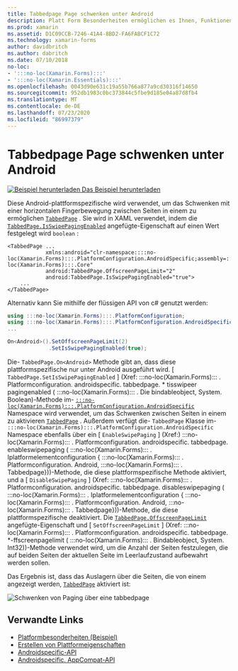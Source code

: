 ```yaml
---
title: Tabbedpage Page schwenken unter Android
description: Platt Form Besonderheiten ermöglichen es Ihnen, Funktionen zu nutzen, die nur auf einer bestimmten Plattform verfügbar sind, ohne dass benutzerdefinierte Renderer oder Effekte implementiert werden. In diesem Artikel wird erläutert, wie Sie das plattformspezifische Android-Element nutzen, das das Schwenken mit einer horizontalen Fingerbewegung zwischen Seiten in einer tabbedpage ermöglicht.
ms.prod: xamarin
ms.assetid: D1C09CCB-7246-41A4-8BD2-FA6FABCF1C72
ms.technology: xamarin-forms
author: davidbritch
ms.author: dabritch
ms.date: 07/10/2018
no-loc:
- ':::no-loc(Xamarin.Forms):::'
- ':::no-loc(Xamarin.Essentials):::'
ms.openlocfilehash: 0043d90e631c19a55b766a877a9cd30316f14650
ms.sourcegitcommit: 952db1983c0bc373844c5fbe9d185e04a87d8fb4
ms.translationtype: MT
ms.contentlocale: de-DE
ms.lasthandoff: 07/23/2020
ms.locfileid: "86997379"
---
```

# <a name="tabbedpage-page-swiping-on-android"></a>Tabbedpage Page schwenken unter Android

[![Beispiel herunterladen](~/media/shared/download.png) Das Beispiel herunterladen](https://docs.microsoft.com/samples/xamarin/xamarin-forms-samples/userinterface-platformspecifics)

Diese Android-plattformspezifische wird verwendet, um das Schwenken mit einer horizontalen Fingerbewegung zwischen Seiten in einem zu ermöglichen [`TabbedPage`](xref::::no-loc(Xamarin.Forms):::.TabbedPage) . Sie wird in XAML verwendet, indem die [`TabbedPage.IsSwipePagingEnabled`](xref::::no-loc(Xamarin.Forms):::.PlatformConfiguration.AndroidSpecific.TabbedPage.IsSwipePagingEnabledProperty) angefügte-Eigenschaft auf einen Wert festgelegt wird `boolean` :

```xaml
<TabbedPage ...
            xmlns:android="clr-namespace::::no-loc(Xamarin.Forms):::.PlatformConfiguration.AndroidSpecific;assembly=:::no-loc(Xamarin.Forms):::.Core"
            android:TabbedPage.OffscreenPageLimit="2"
            android:TabbedPage.IsSwipePagingEnabled="true">
    ...
</TabbedPage>
```

Alternativ kann Sie mithilfe der flüssigen API von c# genutzt werden:

```csharp
using :::no-loc(Xamarin.Forms):::.PlatformConfiguration;
using :::no-loc(Xamarin.Forms):::.PlatformConfiguration.AndroidSpecific;
...

On<Android>().SetOffscreenPageLimit(2)
             .SetIsSwipePagingEnabled(true);
```

Die- `TabbedPage.On<Android>` Methode gibt an, dass diese plattformspezifische nur unter Android ausgeführt wird. [ `TabbedPage.SetIsSwipePagingEnabled` ] (Xref: :::no-loc(Xamarin.Forms)::: . Platformconfiguration. androidspecific. tabbedpage. * tisswipeer pagingenabled ( :::no-loc(Xamarin.Forms)::: . Die bindableobject, System. Boolean)-Methode im- [`:::no-loc(Xamarin.Forms):::.PlatformConfiguration.AndroidSpecific`](xref::::no-loc(Xamarin.Forms):::.PlatformConfiguration.AndroidSpecific) Namespace wird verwendet, um das Schwenken zwischen Seiten in einem zu aktivieren [`TabbedPage`](xref::::no-loc(Xamarin.Forms):::.TabbedPage) . Außerdem verfügt die- `TabbedPage` Klasse im- `:::no-loc(Xamarin.Forms):::.PlatformConfiguration.AndroidSpecific` Namespace ebenfalls über ein [ `EnableSwipePaging` ] (Xref:) :::no-loc(Xamarin.Forms)::: . Platformconfiguration. androidspecific. tabbedpage. enableswipepaging ( :::no-loc(Xamarin.Forms)::: . Iplatformelementconfiguration { :::no-loc(Xamarin.Forms)::: . Platformconfiguration. Android, :::no-loc(Xamarin.Forms)::: . Tabbedpage}))-Methode, die diese plattformspezifische Methode aktiviert, und a [ `DisableSwipePaging` ] (Xref: :::no-loc(Xamarin.Forms)::: . Platformconfiguration. androidspecific. tabbedpage. disableswipepaging ( :::no-loc(Xamarin.Forms)::: . Iplatformelementconfiguration { :::no-loc(Xamarin.Forms)::: . Platformconfiguration. Android, :::no-loc(Xamarin.Forms)::: . Tabbedpage}))-Methode, die diese plattformspezifische deaktiviert. Die [`TabbedPage.OffscreenPageLimit`](xref::::no-loc(Xamarin.Forms):::.PlatformConfiguration.AndroidSpecific.TabbedPage.OffscreenPageLimitProperty) angefügte-Eigenschaft und [ `SetOffscreenPageLimit` ] (Xref: :::no-loc(Xamarin.Forms)::: . Platformconfiguration. androidspecific. tabbedpage. *-ffscreenpagelimit ( :::no-loc(Xamarin.Forms)::: . Bindableobject, System. Int32))-Methode verwendet wird, um die Anzahl der Seiten festzulegen, die auf beiden Seiten der aktuellen Seite im Leerlaufzustand aufbewahrt werden sollen.

Das Ergebnis ist, dass das Auslagern über die Seiten, die von einem angezeigt werden, [`TabbedPage`](xref::::no-loc(Xamarin.Forms):::.TabbedPage) aktiviert ist:

![Schwenken von Paging über eine tabbedpage](tabbedpage-page-swiping-images/tabbedpage-swipe.png)

## <a name="related-links"></a>Verwandte Links

- [Platformbesonderheiten (Beispiel)](https://docs.microsoft.com/samples/xamarin/xamarin-forms-samples/userinterface-platformspecifics)
- [Erstellen von Plattformeigenschaften](~/xamarin-forms/platform/platform-specifics/index.md#creating-platform-specifics)
- [Androidspecific-API](xref::::no-loc(Xamarin.Forms):::.PlatformConfiguration.AndroidSpecific)
- [Androidspecific. AppCompat-API](xref::::no-loc(Xamarin.Forms):::.PlatformConfiguration.AndroidSpecific.AppCompat)
